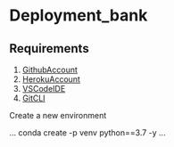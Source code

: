 # Deployment_bank

## Requirements 
1. [GithubAccount](https://github.com)
2. [HerokuAccount](https://heroku.com)
3. [VSCodeIDE](https://code.visualstudio.com/)
4. [GitCLI](https://git-scm.com/book/en/v2/)

Create a new environment

...
conda create -p venv python==3.7 -y
...